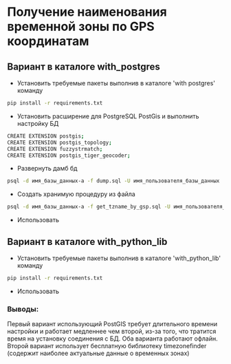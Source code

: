 # Получение наименования временной зоны по GPS координатам

## Вариант в каталоге with_postgres

- Установить требуемые пакеты выполнив в каталоге 'with postgres' команду
```sh
pip install -r requirements.txt 
```

- Установить расширение для PostgreSQL PostGis и выполнить настройку БД
```sh
CREATE EXTENSION postgis;
CREATE EXTENSION postgis_topology;
CREATE EXTENSION fuzzystrmatch;
CREATE EXTENSION postgis_tiger_geocoder;
```
- Развернуть дамб бд
```sh
psql -d имя_базы_данных-а -f dump.sql -U имя_пользователя_базы_данных
```
- Создать хранимую процедуру из файла
```sh
psql -d имя_базы_данных-а -f get_tzname_by_gsp.sql -U имя_пользователя_базы_данных
```
- Использовать

## Вариант в каталоге with_python_lib
- Установить требуемые пакеты выполнив в каталоге 'with_python_lib' команду 
```sh
pip install -r requirements.txt
```
- Использовать

### Выводы:
Первый вариант использующий PostGIS требует длительного времени настройки и работает медленнее чем второй, из-за того, что тратится время на установку соединения с БД.
Оба варианта работают офлайн. Второй вариант использует бесплатную библиотеку timezonefinder (содержит наиболее актуальные данные о временных зонах)
